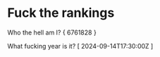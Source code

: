 # Fuck the rankings

Who the hell am I?
{ 6761828 }

What fucking year is it?
[ 2024-09-14T17:30:00Z ]

